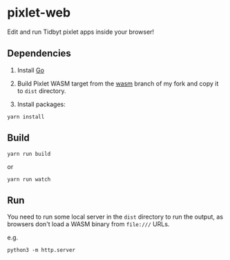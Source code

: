 # pixlet-web

Edit and run Tidbyt pixlet apps inside your browser!

## Dependencies

1. Install [Go](https://go.dev/doc/install)

2. Build Pixlet WASM target from the [wasm](https://github.com/fxb/pixlet/tree/wasm) branch of my fork and copy it to `dist` directory.

3. Install packages:

`yarn install`

## Build

`yarn run build`

or

`yarn run watch`

## Run

You need to run some local server in the `dist` directory to run the output, as browsers don't load a WASM binary from `file:///` URLs.

e.g.

`python3 -m http.server`
